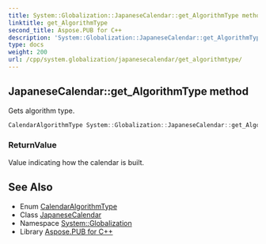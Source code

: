 ```yaml
---
title: System::Globalization::JapaneseCalendar::get_AlgorithmType method
linktitle: get_AlgorithmType
second_title: Aspose.PUB for C++
description: 'System::Globalization::JapaneseCalendar::get_AlgorithmType method. Gets algorithm type in C++.'
type: docs
weight: 200
url: /cpp/system.globalization/japanesecalendar/get_algorithmtype/
---
```

## JapaneseCalendar::get_AlgorithmType method


Gets algorithm type.

```cpp
CalendarAlgorithmType System::Globalization::JapaneseCalendar::get_AlgorithmType() const override
```


### ReturnValue

Value indicating how the calendar is built.

## See Also

* Enum [CalendarAlgorithmType](../../calendaralgorithmtype/)
* Class [JapaneseCalendar](../)
* Namespace [System::Globalization](../../)
* Library [Aspose.PUB for C++](../../../)
